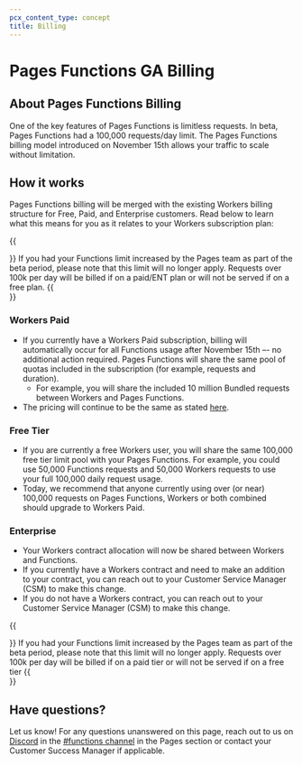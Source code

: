 ```yaml
---
pcx_content_type: concept
title: Billing
---
```


# Pages Functions GA Billing 

## About Pages Functions Billing 
One of the key features of Pages Functions is limitless requests. In beta, Pages Functions had a 100,000 requests/day limit. The Pages Functions billing model introduced on November 15th allows your traffic to scale without limitation.

## How it works 
Pages Functions billing will be merged with the existing Workers billing structure for Free, Paid, and Enterprise customers. Read below to learn what this means for you as it relates to your Workers subscription plan: 

{{<Aside type="note">}}
If you had your Functions limit increased by the Pages team as part of the beta period, please note that this limit will no longer apply. Requests over 100k per day will be billed if on a paid/ENT plan or will not be served if on a free plan. 
{{</Aside>}}

### Workers Paid 
* If you currently have a Workers Paid subscription, billing will automatically occur for all Functions usage after November 15th –- no additional action required. Pages Functions will share the same pool of quotas included in the subscription (for example, requests and duration).
  * For example, you will share the included 10 million Bundled requests between Workers and Pages Functions.
* The pricing will continue to be the same as stated [here](https://developers.cloudflare.com/workers/platform/pricing). 

### Free Tier
* If you are currently a free Workers user, you will share the same 100,000 free tier limit pool with your Pages Functions. For example, you could use 50,000 Functions requests and 50,000 Workers requests to use your full 100,000 daily request usage.
* Today, we recommend that anyone currently using over (or near) 100,000 requests on Pages Functions, Workers or both combined should upgrade to Workers Paid. 

### Enterprise 
* Your Workers contract allocation will now be shared between Workers and Functions.
* If you currently have a Workers contract and need to make an addition to your contract, you can reach out to your Customer Service Manager (CSM) to make this change. 
* If you do not have a Workers contract, you can reach out to your Customer Service Manager (CSM) to make this change. 

{{<Aside type="note" header="Some title">}}
If you had your Functions limit increased by the Pages team as part of the beta period, please note that this limit will no longer apply. Requests over 100k per day will be billed if on a paid tier or will not be served if on a free tier
{{</Aside>}}

## Have questions? 
Let us know! For any questions unanswered on this page, reach out to us on [Discord](https://discord.com/invite/cloudflaredev) in the [#functions channel](https://discord.com/channels/595317990191398933/910978223968518144) in the Pages section or contact your Customer Success Manager if applicable. 

